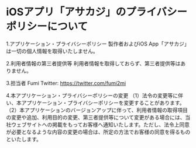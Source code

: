 # iOSアプリ「アサカジ」のプライバシーポリシーについて

1.アプリケーション・プライバシーポリシー
製作者およびiOS App「アサカジ」は一切の個人情報を取得いたしません。

2.利用者情報の第三者提供等
利用者情報を取得しておらず、第三者提供等はありません。

3.担当者
Fumi
Twitter: https://twitter.com/fumi2mi

4.本アプリケーション・プライバシーポリシーの変更
（1）法令の変更等に伴い、本アプリケーション・プライバシーポリシーを変更することがあります。
（2）本アプリケーションのバージョンアップに伴って、利用者情報の取得項目の変更や追加、利用目的の変更、第三者提供等について変更がある場合には、当社ウェブサイトへの掲載をもってお客様へ通知いたします。ただし、法令上同意が必要となるような内容の変更の場合は、所定の方法でお客様の同意を得るものといたします。

